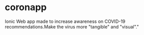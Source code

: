 # coronapp
Ionic Web app made to increase awareness on COVID-19 recommendations.Make the virus more "tangible" and "visual"."
